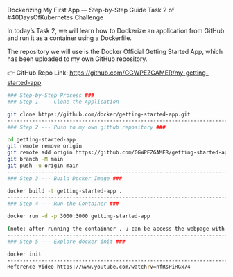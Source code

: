 Dockerizing My First App — Step-by-Step Guide
Task 2 of #40DaysOfKubernetes Challenge

In today’s Task 2, we will learn how to Dockerize an application from GitHub and run it as a container using a Dockerfile.

The repository we will use is the Docker Official Getting Started App, which has been uploaded to my own GitHub repository.

👉 GitHub Repo Link: https://github.com/GGWPEZGAMER/my-getting-started-app

```bash
### Step-by-Step Process ###
### Step 1 --- Clone the Application

git clone https://github.com/docker/getting-started-app.git
-------------------------------------------------------------------------------------------------------------
### Step 2 --- Push to my own github repository ###

cd getting-started-app
git remote remove origin
git remote add origin https://github.com/GGWPEZGAMER/getting-started-app.git
git branch -M main
git push -u origin main
------------------------------------------------------------------------------------------------------------
### Step 3 --- Build Docker Image ###

docker build -t getting-started-app .
-------------------------------------------------------------------------------------------------------------
### Step 4 --- Run the Container ###

docker run -d -p 3000:3000 getting-started-app

(note: after running the containner , u can be access the webpage with http://localhost:3000)
--------------------------------------------------------------------------------------------------------------
### Step 5 --- Explore docker init ###

docker init
-------------------------------------------------------------------------------------------------------------
Reference Video-https://www.youtube.com/watch?v=nfRsPiRGx74
